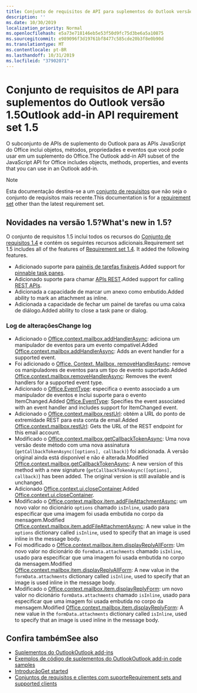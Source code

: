```yaml
---
title: Conjunto de requisitos de API para suplementos do Outlook versão 1.5
description: ''
ms.date: 10/30/2019
localization_priority: Normal
ms.openlocfilehash: e5a73e718146eb5e53f50d9fc75d3be6a5a10875
ms.sourcegitcommit: e989096f3d19761bf8477c585cde20b3f8e0b90d
ms.translationtype: MT
ms.contentlocale: pt-BR
ms.lasthandoff: 10/31/2019
ms.locfileid: "37902071"
---
```

# <a name="outlook-add-in-api-requirement-set-15"></a><span data-ttu-id="e5778-102">Conjunto de requisitos de API para suplementos do Outlook versão 1.5</span><span class="sxs-lookup"><span data-stu-id="e5778-102">Outlook add-in API requirement set 1.5</span></span>

<span data-ttu-id="e5778-103">O subconjunto de APIs de suplemento do Outlook para as APIs JavaScript do Office inclui objetos, métodos, propriedades e eventos que você pode usar em um suplemento do Office.</span><span class="sxs-lookup"><span data-stu-id="e5778-103">The Outlook add-in API subset of the JavaScript API for Office includes objects, methods, properties, and events that you can use in an Outlook add-in.</span></span>

> [!NOTE]
> <span data-ttu-id="e5778-104">Esta documentação destina-se a um [conjunto de requisitos](/office/dev/add-ins/reference/requirement-sets/outlook-api-requirement-sets) que não seja o conjunto de requisitos mais recente.</span><span class="sxs-lookup"><span data-stu-id="e5778-104">This documentation is for a [requirement set](/office/dev/add-ins/reference/requirement-sets/outlook-api-requirement-sets) other than the latest requirement set.</span></span>

## <a name="whats-new-in-15"></a><span data-ttu-id="e5778-105">Novidades na versão 1.5?</span><span class="sxs-lookup"><span data-stu-id="e5778-105">What's new in 1.5?</span></span>

<span data-ttu-id="e5778-p101">O conjunto de requisitos 1.5 inclui todos os recursos do [Conjunto de requisitos 1.4](../requirement-set-1.4/outlook-requirement-set-1.4.md) e contém os seguintes recursos adicionais.</span><span class="sxs-lookup"><span data-stu-id="e5778-p101">Requirement set 1.5 includes all of the features of [Requirement set 1.4](../requirement-set-1.4/outlook-requirement-set-1.4.md). It added the following features.</span></span>

- <span data-ttu-id="e5778-108">Adicionado suporte para [painéis de tarefas fixáveis](/outlook/add-ins/pinnable-taskpane).</span><span class="sxs-lookup"><span data-stu-id="e5778-108">Added support for [pinnable task panes](/outlook/add-ins/pinnable-taskpane).</span></span>
- <span data-ttu-id="e5778-109">Adicionado suporte para chamar [APIs REST](/outlook/add-ins/use-rest-api).</span><span class="sxs-lookup"><span data-stu-id="e5778-109">Added support for calling [REST APIs](/outlook/add-ins/use-rest-api).</span></span>
- <span data-ttu-id="e5778-110">Adicionada a capacidade de marcar um anexo como embutido.</span><span class="sxs-lookup"><span data-stu-id="e5778-110">Added ability to mark an attachment as inline.</span></span>
- <span data-ttu-id="e5778-111">Adicionada a capacidade de fechar um painel de tarefas ou uma caixa de diálogo.</span><span class="sxs-lookup"><span data-stu-id="e5778-111">Added ability to close a task pane or dialog.</span></span>

### <a name="change-log"></a><span data-ttu-id="e5778-112">Log de alterações</span><span class="sxs-lookup"><span data-stu-id="e5778-112">Change log</span></span>

- <span data-ttu-id="e5778-113">Adicionado o [Office.context.mailbox.addHandlerAsync](office.context.mailbox.md#addhandlerasynceventtype-handler-options-callback): adiciona um manipulador de eventos para um evento compatível.</span><span class="sxs-lookup"><span data-stu-id="e5778-113">Added [Office.context.mailbox.addHandlerAsync](office.context.mailbox.md#addhandlerasynceventtype-handler-options-callback): Adds an event handler for a supported event.</span></span>
- <span data-ttu-id="e5778-114">Foi adicionado o [Office. Context. Mailbox. removeHandlerAsync](office.context.mailbox.md#removehandlerasynceventtype-options-callback): remove os manipuladores de eventos para um tipo de evento suportado.</span><span class="sxs-lookup"><span data-stu-id="e5778-114">Added [Office.context.mailbox.removeHandlerAsync](office.context.mailbox.md#removehandlerasynceventtype-options-callback): Removes the event handlers for a supported event type.</span></span>
- <span data-ttu-id="e5778-115">Adicionado o [Office.EventType](office.md#eventtype-string): especifica o evento associado a um manipulador de eventos e inclui suporte para o evento ItemChanged.</span><span class="sxs-lookup"><span data-stu-id="e5778-115">Added [Office.EventType](office.md#eventtype-string): Specifies the event associated with an event handler and includes support for ItemChanged event.</span></span>
- <span data-ttu-id="e5778-116">Adicionado o [Office.context.mailbox.restUrl](office.context.mailbox.md#resturl-string): obtém a URL do ponto de extremidade REST para esta conta de email.</span><span class="sxs-lookup"><span data-stu-id="e5778-116">Added [Office.context.mailbox.restUrl](office.context.mailbox.md#resturl-string): Gets the URL of the REST endpoint for this email account.</span></span>
- <span data-ttu-id="e5778-p102">Modificado o [Office.context.mailbox.getCallbackTokenAsync](office.context.mailbox.md#getcallbacktokenasyncoptions-callback): Uma nova versão deste método com uma nova assinatura (`getCallbackTokenAsync([options], callback)`) foi adicionada. A versão original ainda está disponível e não é alterada.</span><span class="sxs-lookup"><span data-stu-id="e5778-p102">Modified [Office.context.mailbox.getCallbackTokenAsync](office.context.mailbox.md#getcallbacktokenasyncoptions-callback): A new version of this method with a new signature (`getCallbackTokenAsync([options], callback)`) has been added. The original version is still available and is unchanged.</span></span>
- <span data-ttu-id="e5778-119">Adicionado [Office.context.ui.closeContainer](/javascript/api/office/office.ui#closecontainer--).</span><span class="sxs-lookup"><span data-stu-id="e5778-119">Added [Office.context.ui.closeContainer](/javascript/api/office/office.ui#closecontainer--).</span></span>
- <span data-ttu-id="e5778-120">Modificado o [Office.context.mailbox.item.addFileAttachmentAsync](office.context.mailbox.item.md#addfileattachmentasyncuri-attachmentname-options-callback): um novo valor no dicionário `options` chamado `isInline`, usado para especificar que uma imagem foi usada embutida no corpo da mensagem.</span><span class="sxs-lookup"><span data-stu-id="e5778-120">Modified [Office.context.mailbox.item.addFileAttachmentAsync](office.context.mailbox.item.md#addfileattachmentasyncuri-attachmentname-options-callback): A new value in the `options` dictionary called `isInline`, used to specify that an image is used inline in the message body.</span></span>
- <span data-ttu-id="e5778-121">Foi modificado o [Office.context.mailbox.item.displayReplyAllForm](office.context.mailbox.item.md#displayreplyallformformdata-callback): Um novo valor no dicionário do `formData.attachments` chamado `isInline`, usado para especificar que uma imagem foi usada embutida no corpo da mensagem.</span><span class="sxs-lookup"><span data-stu-id="e5778-121">Modified [Office.context.mailbox.item.displayReplyAllForm](office.context.mailbox.item.md#displayreplyallformformdata-callback): A new value in the `formData.attachments` dictionary called `isInline`, used to specify that an image is used inline in the message body.</span></span>
- <span data-ttu-id="e5778-122">Modificado o [Office.context.mailbox.item.displayReplyForm](office.context.mailbox.item.md#displayreplyformformdata-callback): um novo valor no dicionário `formData.attachments` chamado `isInline`, usado para especificar que uma imagem foi usada embutida no corpo da mensagem.</span><span class="sxs-lookup"><span data-stu-id="e5778-122">Modified [Office.context.mailbox.item.displayReplyForm](office.context.mailbox.item.md#displayreplyformformdata-callback): A new value in the `formData.attachments` dictionary called `isInline`, used to specify that an image is used inline in the message body.</span></span>

## <a name="see-also"></a><span data-ttu-id="e5778-123">Confira também</span><span class="sxs-lookup"><span data-stu-id="e5778-123">See also</span></span>

- [<span data-ttu-id="e5778-124">Suplementos do Outlook</span><span class="sxs-lookup"><span data-stu-id="e5778-124">Outlook add-ins</span></span>](/outlook/add-ins/)
- [<span data-ttu-id="e5778-125">Exemplos de código de suplementos do Outlook</span><span class="sxs-lookup"><span data-stu-id="e5778-125">Outlook add-in code samples</span></span>](https://developer.microsoft.com/outlook/gallery/?filterBy=Outlook,Samples,Add-ins)
- [<span data-ttu-id="e5778-126">Introdução</span><span class="sxs-lookup"><span data-stu-id="e5778-126">Get started</span></span>](/outlook/add-ins/quick-start)
- [<span data-ttu-id="e5778-127">Conjuntos de requisitos e clientes com suporte</span><span class="sxs-lookup"><span data-stu-id="e5778-127">Requirement sets and supported clients</span></span>](../../requirement-sets/outlook-api-requirement-sets.md)

